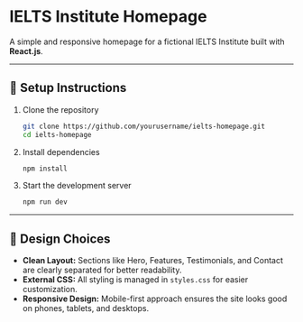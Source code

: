 # IELTS Institute Homepage

A simple and responsive homepage for a fictional IELTS Institute built with **React.js**.

---

## 🔧 Setup Instructions

1. Clone the repository

   ```bash
   git clone https://github.com/yourusername/ielts-homepage.git
   cd ielts-homepage
   ```

2. Install dependencies

   ```bash
   npm install
   ```

3. Start the development server

   ```bash
   npm run dev
   ```

---

## 🎨 Design Choices

* **Clean Layout:** Sections like Hero, Features, Testimonials, and Contact are clearly separated for better readability.
* **External CSS:** All styling is managed in `styles.css` for easier customization.
* **Responsive Design:** Mobile-first approach ensures the site looks good on phones, tablets, and desktops.
